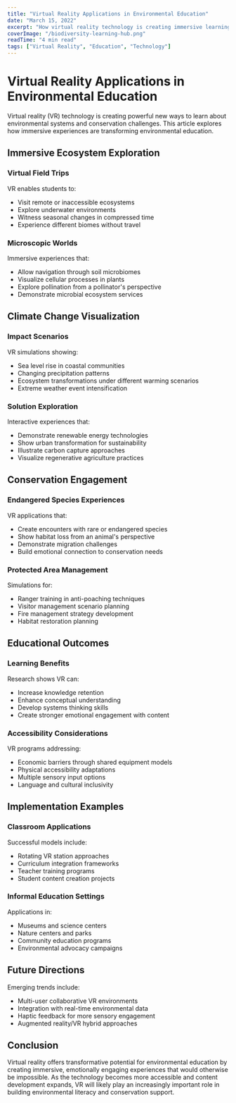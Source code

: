 ```yaml
---
title: "Virtual Reality Applications in Environmental Education"
date: "March 15, 2022"
excerpt: "How virtual reality technology is creating immersive learning experiences about environmental systems and conservation"
coverImage: "/biodiversity-learning-hub.png"
readTime: "4 min read"
tags: ["Virtual Reality", "Education", "Technology"]
---
```


# Virtual Reality Applications in Environmental Education

Virtual reality (VR) technology is creating powerful new ways to learn about environmental systems and conservation challenges. This article explores how immersive experiences are transforming environmental education.

## Immersive Ecosystem Exploration

### Virtual Field Trips

VR enables students to:
- Visit remote or inaccessible ecosystems
- Explore underwater environments
- Witness seasonal changes in compressed time
- Experience different biomes without travel

### Microscopic Worlds

Immersive experiences that:
- Allow navigation through soil microbiomes
- Visualize cellular processes in plants
- Explore pollination from a pollinator's perspective
- Demonstrate microbial ecosystem services

## Climate Change Visualization

### Impact Scenarios

VR simulations showing:
- Sea level rise in coastal communities
- Changing precipitation patterns
- Ecosystem transformations under different warming scenarios
- Extreme weather event intensification

### Solution Exploration

Interactive experiences that:
- Demonstrate renewable energy technologies
- Show urban transformation for sustainability
- Illustrate carbon capture approaches
- Visualize regenerative agriculture practices

## Conservation Engagement

### Endangered Species Experiences

VR applications that:
- Create encounters with rare or endangered species
- Show habitat loss from an animal's perspective
- Demonstrate migration challenges
- Build emotional connection to conservation needs

### Protected Area Management

Simulations for:
- Ranger training in anti-poaching techniques
- Visitor management scenario planning
- Fire management strategy development
- Habitat restoration planning

## Educational Outcomes

### Learning Benefits

Research shows VR can:
- Increase knowledge retention
- Enhance conceptual understanding
- Develop systems thinking skills
- Create stronger emotional engagement with content

### Accessibility Considerations

VR programs addressing:
- Economic barriers through shared equipment models
- Physical accessibility adaptations
- Multiple sensory input options
- Language and cultural inclusivity

## Implementation Examples

### Classroom Applications

Successful models include:
- Rotating VR station approaches
- Curriculum integration frameworks
- Teacher training programs
- Student content creation projects

### Informal Education Settings

Applications in:
- Museums and science centers
- Nature centers and parks
- Community education programs
- Environmental advocacy campaigns

## Future Directions

Emerging trends include:
- Multi-user collaborative VR environments
- Integration with real-time environmental data
- Haptic feedback for more sensory engagement
- Augmented reality/VR hybrid approaches

## Conclusion

Virtual reality offers transformative potential for environmental education by creating immersive, emotionally engaging experiences that would otherwise be impossible. As the technology becomes more accessible and content development expands, VR will likely play an increasingly important role in building environmental literacy and conservation support.
